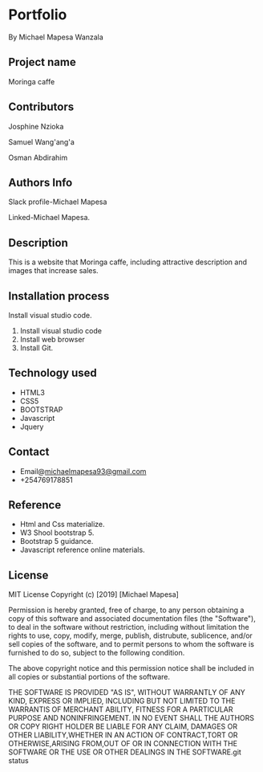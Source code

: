 # Portfolio
By Michael Mapesa Wanzala

## Project name

Moringa caffe

## Contributors

Josphine Nzioka

Samuel Wang'ang'a

Osman Abdirahim


## Authors Info

Slack profile-Michael Mapesa

Linked-Michael Mapesa.


## Description

 This is a website that Moringa caffe, including attractive description and images that increase sales.

## Installation process

 Install visual studio code.

1. Install visual studio code
2. Install  web browser
3. Install Git.


## Technology used

 * HTML3
 * CSS5
 * BOOTSTRAP
 * Javascript
 * Jquery

 ## Contact

 * Email@michaelmapesa93@gmail.com
 * +254769178851

## Reference

* Html and Css materialize.
* W3 Shool bootstrap 5.
* Bootstrap 5 guidance.
* Javascript reference online materials. 

## License

MIT License
Copyright (c) [2019] [Michael Mapesa]

Permission is hereby granted, free of charge, to any person obtaining a copy of this software and associated documentation files (the "Software"), to deal in the software without restriction, including without limitation the rights to use, copy, modify, merge, publish, distrubute, sublicence, and/or sell copies of the software, and to permit persons to whom the software is furnished to do so, subject to the following condition.

The above copyright notice and this permission notice shall be included in all copies or substantial portions of the software.

THE SOFTWARE IS PROVIDED "AS IS", WITHOUT WARRANTLY OF ANY KIND, EXPRESS OR IMPLIED, INCLUDING BUT NOT LIMITED TO THE WARRANTIS OF MERCHANT ABILITY, FITNESS FOR A PARTICULAR PURPOSE AND NONINFRINGEMENT. IN NO EVENT SHALL THE AUTHORS OR COPY RIGHT HOLDER BE LIABLE FOR ANY CLAIM, DAMAGES OR OTHER LIABILITY,WHETHER IN AN ACTION OF CONTRACT,TORT OR OTHERWISE,ARISING FROM,OUT OF OR IN CONNECTION WITH THE SOFTWARE OR THE USE OR OTHER DEALINGS IN THE SOFTWARE.git status



